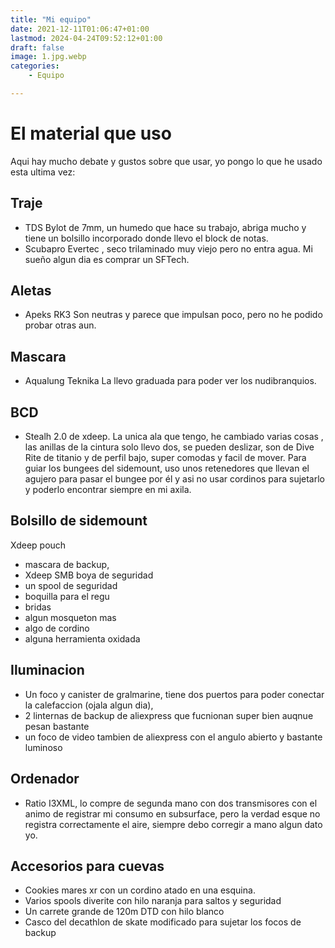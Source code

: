 ```yaml
---
title: "Mi equipo"
date: 2021-12-11T01:06:47+01:00
lastmod: 2024-04-24T09:52:12+01:00
draft: false
image: 1.jpg.webp
categories:
    - Equipo

---
```


# El material que uso
Aqui hay mucho debate y gustos sobre que usar, yo pongo lo que he usado esta ultima vez:

## Traje
 * TDS Bylot de 7mm, un humedo que hace su trabajo, abriga mucho y tiene un bolsillo incorporado donde llevo el block de notas.
 * Scubapro Evertec , seco trilaminado muy viejo pero no entra agua. Mi sueño algun dia es comprar un SFTech.

## Aletas
* Apeks RK3 Son neutras y parece que impulsan poco, pero no he podido probar otras aun.

## Mascara
* Aqualung Teknika La llevo graduada para poder ver los nudibranquios.

## BCD
* Stealh 2.0 de xdeep. La unica ala que tengo, he cambiado varias cosas , las anillas de la cintura solo llevo dos, se pueden deslizar, son de Dive Rite de titanio y de perfil bajo, super comodas y facil de mover. Para guiar los bungees del sidemount, uso unos retenedores que llevan el agujero para pasar el bungee por él y asi no usar cordinos para sujetarlo y poderlo encontrar siempre en mi axila.

## Bolsillo de sidemount
Xdeep pouch
* mascara de backup, 
* Xdeep SMB boya de seguridad
* un spool de seguridad 
* boquilla para el regu
* bridas
* algun mosqueton mas
* algo de cordino
* alguna herramienta oxidada


## Iluminacion
* Un foco y canister de gralmarine, tiene dos puertos para poder conectar la calefaccion (ojala algun dia),
* 2 linternas de backup de aliexpress que fucnionan super bien auqnue pesan bastante
* un foco de video tambien de aliexpress con el angulo abierto y bastante luminoso

## Ordenador
* Ratio I3XML, lo compre de segunda mano con dos transmisores con el animo de registrar mi consumo en subsurface, pero la verdad esque no registra correctamente el aire, siempre debo corregir a mano algun dato yo.

## Accesorios para cuevas
* Cookies mares xr con un cordino atado en una esquina.
* Varios spools diverite con hilo naranja para saltos y seguridad
* Un carrete grande de 120m DTD con hilo blanco
* Casco del decathlon de skate modificado para sujetar los focos de backup



